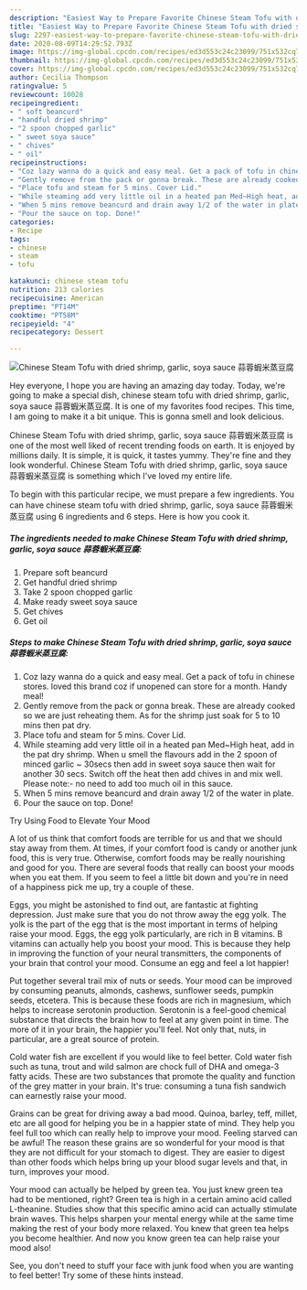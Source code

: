 ```yaml
---
description: "Easiest Way to Prepare Favorite Chinese Steam Tofu with dried shrimp, garlic, soya sauce 蒜蓉蝦米蒸豆腐"
title: "Easiest Way to Prepare Favorite Chinese Steam Tofu with dried shrimp, garlic, soya sauce 蒜蓉蝦米蒸豆腐"
slug: 2297-easiest-way-to-prepare-favorite-chinese-steam-tofu-with-dried-shrimp-garlic-soya-sauce
date: 2020-08-09T14:29:52.793Z
image: https://img-global.cpcdn.com/recipes/ed3d553c24c23099/751x532cq70/chinese-steam-tofu-with-dried-shrimp-garlic-soya-sauce-蒜蓉蝦米蒸豆腐-recipe-main-photo.jpg
thumbnail: https://img-global.cpcdn.com/recipes/ed3d553c24c23099/751x532cq70/chinese-steam-tofu-with-dried-shrimp-garlic-soya-sauce-蒜蓉蝦米蒸豆腐-recipe-main-photo.jpg
cover: https://img-global.cpcdn.com/recipes/ed3d553c24c23099/751x532cq70/chinese-steam-tofu-with-dried-shrimp-garlic-soya-sauce-蒜蓉蝦米蒸豆腐-recipe-main-photo.jpg
author: Cecilia Thompson
ratingvalue: 5
reviewcount: 10028
recipeingredient:
- " soft beancurd"
- "handful dried shrimp"
- "2 spoon chopped garlic"
- " sweet soya sauce"
- " chives"
- " oil"
recipeinstructions:
- "Coz lazy wanna do a quick and easy meal. Get a pack of tofu in chinese stores. loved this brand coz if unopened can store for a month. Handy meal!"
- "Gently remove from the pack or gonna break. These are already cooked so we are just reheating them. As for the shrimp just soak for 5 to 10 mins then pat dry."
- "Place tofu and steam for 5 mins. Cover Lid."
- "While steaming add very little oil in a heated pan Med~High heat, add in the pat dry shrimp. When u smell the flavours add in the 2 spoon of minced garlic ~ 30secs then add in sweet soya sauce then wait for another 30 secs. Switch off the heat then add chives in and mix well. Please note:- no need to add too much oil in this sauce."
- "When 5 mins remove beancurd and drain away 1/2 of the water in plate."
- "Pour the sauce on top. Done!"
categories:
- Recipe
tags:
- chinese
- steam
- tofu

katakunci: chinese steam tofu 
nutrition: 213 calories
recipecuisine: American
preptime: "PT14M"
cooktime: "PT58M"
recipeyield: "4"
recipecategory: Dessert

---
```



![Chinese Steam Tofu with dried shrimp, garlic, soya sauce 蒜蓉蝦米蒸豆腐](https://img-global.cpcdn.com/recipes/ed3d553c24c23099/751x532cq70/chinese-steam-tofu-with-dried-shrimp-garlic-soya-sauce-蒜蓉蝦米蒸豆腐-recipe-main-photo.jpg)

Hey everyone, I hope you are having an amazing day today. Today, we're going to make a special dish, chinese steam tofu with dried shrimp, garlic, soya sauce 蒜蓉蝦米蒸豆腐. It is one of my favorites food recipes. This time, I am going to make it a bit unique. This is gonna smell and look delicious.

Chinese Steam Tofu with dried shrimp, garlic, soya sauce 蒜蓉蝦米蒸豆腐 is one of the most well liked of recent trending foods on earth. It is enjoyed by millions daily. It is simple, it is quick, it tastes yummy. They're fine and they look wonderful. Chinese Steam Tofu with dried shrimp, garlic, soya sauce 蒜蓉蝦米蒸豆腐 is something which I've loved my entire life.




To begin with this particular recipe, we must prepare a few ingredients. You can have chinese steam tofu with dried shrimp, garlic, soya sauce 蒜蓉蝦米蒸豆腐 using 6 ingredients and 6 steps. Here is how you cook it.

<!--inarticleads1-->

##### The ingredients needed to make Chinese Steam Tofu with dried shrimp, garlic, soya sauce 蒜蓉蝦米蒸豆腐:

1. Prepare  soft beancurd
1. Get handful dried shrimp
1. Take 2 spoon chopped garlic
1. Make ready  sweet soya sauce
1. Get  chives
1. Get  oil




<!--inarticleads2-->

##### Steps to make Chinese Steam Tofu with dried shrimp, garlic, soya sauce 蒜蓉蝦米蒸豆腐:

1. Coz lazy wanna do a quick and easy meal. Get a pack of tofu in chinese stores. loved this brand coz if unopened can store for a month. Handy meal!
1. Gently remove from the pack or gonna break. These are already cooked so we are just reheating them. As for the shrimp just soak for 5 to 10 mins then pat dry.
1. Place tofu and steam for 5 mins. Cover Lid.
1. While steaming add very little oil in a heated pan Med~High heat, add in the pat dry shrimp. When u smell the flavours add in the 2 spoon of minced garlic ~ 30secs then add in sweet soya sauce then wait for another 30 secs. Switch off the heat then add chives in and mix well. Please note:- no need to add too much oil in this sauce.
1. When 5 mins remove beancurd and drain away 1/2 of the water in plate.
1. Pour the sauce on top. Done!




Try Using Food to Elevate Your Mood


A lot of us think that comfort foods are terrible for us and that we should stay away from them. At times, if your comfort food is candy or another junk food, this is very true. Otherwise, comfort foods may be really nourishing and good for you. There are several foods that really can boost your moods when you eat them. If you seem to feel a little bit down and you're in need of a happiness pick me up, try a couple of these.

Eggs, you might be astonished to find out, are fantastic at fighting depression. Just make sure that you do not throw away the egg yolk. The yolk is the part of the egg that is the most important in terms of helping raise your mood. Eggs, the egg yolk particularly, are rich in B vitamins. B vitamins can actually help you boost your mood. This is because they help in improving the function of your neural transmitters, the components of your brain that control your mood. Consume an egg and feel a lot happier!

Put together several trail mix of nuts or seeds. Your mood can be improved by consuming peanuts, almonds, cashews, sunflower seeds, pumpkin seeds, etcetera. This is because these foods are rich in magnesium, which helps to increase serotonin production. Serotonin is a feel-good chemical substance that directs the brain how to feel at any given point in time. The more of it in your brain, the happier you'll feel. Not only that, nuts, in particular, are a great source of protein.

Cold water fish are excellent if you would like to feel better. Cold water fish such as tuna, trout and wild salmon are chock full of DHA and omega-3 fatty acids. These are two substances that promote the quality and function of the grey matter in your brain. It's true: consuming a tuna fish sandwich can earnestly raise your mood. 

Grains can be great for driving away a bad mood. Quinoa, barley, teff, millet, etc are all good for helping you be in a happier state of mind. They help you feel full too which can really help to improve your mood. Feeling starved can be awful! The reason these grains are so wonderful for your mood is that they are not difficult for your stomach to digest. They are easier to digest than other foods which helps bring up your blood sugar levels and that, in turn, improves your mood.

Your mood can actually be helped by green tea. You just knew green tea had to be mentioned, right? Green tea is high in a certain amino acid called L-theanine. Studies show that this specific amino acid can actually stimulate brain waves. This helps sharpen your mental energy while at the same time making the rest of your body more relaxed. You knew that green tea helps you become healthier. And now you know green tea can help raise your mood also!

See, you don't need to stuff your face with junk food when you are wanting to feel better! Try  some  of  these  hints  instead.

